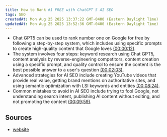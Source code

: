```yaml
---
title: How to Rank #1 FREE with ChatGPT 5 AI SEO
tags: SEO
createdAt: Mon Aug 25 2025 13:37:22 GMT-0400 (Eastern Daylight Time)
updatedAt: Mon Aug 25 2025 13:52:36 GMT-0400 (Eastern Daylight Time)
---
```



- Chat GPT5 can be used to rank number one on Google for free by following a step-by-step system, which includes using specific prompts to create high-quality content that Google loves [(00:00:12)](https://www.youtube.com/watch?v=i71e7gbVINc&t=12s).
- The system involves four steps: keyword research using Chat GPT5, content analysis by reverse-engineering competitors, content creation using a specific prompt, and quality control to ensure the content is the best possible answer to a user's question [(00:02:03)](https://www.youtube.com/watch?v=i71e7gbVINc&t=123s).
- Advanced strategies for AI SEO include creating YouTube videos that provide real value, getting brand mentions on authoritative sites, and using semantic optimization with LSI keywords and entities [(00:08:24)](https://www.youtube.com/watch?v=i71e7gbVINc&t=504s).
- Common mistakes to avoid in AI SEO include trying to fool Google, not understanding search intent, publishing AI content without editing, and not promoting the content [(00:09:59)](https://www.youtube.com/watch?v=i71e7gbVINc&t=599s).




## Sources
- [website](https://www.youtube.com/watch?v=i71e7gbVINc)
